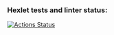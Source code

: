 ### Hexlet tests and linter status:
[![Actions Status](https://github.com/elizabeth-lee-f/frontend-project-44/actions/workflows/hexlet-check.yml/badge.svg)](https://github.com/elizabeth-lee-f/frontend-project-44/actions)